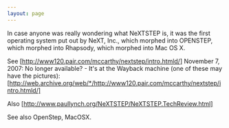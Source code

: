```yaml
---
layout: page
---
```


In case anyone was really wondering what NeXTSTEP is, it was the first operating system put out by NeXT, Inc., which morphed into OPENSTEP, which morphed into Rhapsody, which morphed into Mac OS X.

See [http://www120.pair.com/mccarthy/nextstep/intro.htmld/]   November 7, 2007:  No longer available? - It's at the Wayback machine (one of these may have the pictures): [http://web.archive.org/web/*/http://www120.pair.com/mccarthy/nextstep/intro.htmld/]

Also [http://www.paullynch.org/NeXTSTEP/NeXTSTEP.TechReview.html]

See also OpenStep, MacOSX.
